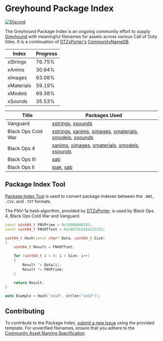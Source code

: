 # Greyhound Package Index

[![Discord](https://img.shields.io/badge/chat-Discord-blue.svg)](https://discord.gg/RyqyThu)

The Greyhound Package Index is an ongoing community effort to supply [Greyhound](https://github.com/Scobalula/Greyhound) with meaningful filenames for assets across various Call of Duty titles. It is a continuation of [DTZxPorter's](https://github.com/dtzxporter) [CommunityNameDB](https://github.com/dtzxporter/CommunityNameDB).

| Index | Progress |
|---|---|
xStrings | 76.75% |
xAnims | 30.94% |
xImages | 63.08% |
xMaterials | 59.19% |
xModels | 69.38% |
xSounds | 35.53% |

| Title | Packages Used |
|---|---|
Vanguard | [xstrings](https://github.com/Scobalula/GreyhoundPackageIndex/blob/master/PackageIndexSources/FNV1A/fnv1a_xstrings.csv), [xsounds](https://github.com/Scobalula/GreyhoundPackageIndex/blob/master/PackageIndexSources/FNV1A/fnv1a_xsounds.csv) |
Black Ops Cold War | [xstrings](https://github.com/Scobalula/GreyhoundPackageIndex/blob/master/PackageIndexSources/FNV1A/fnv1a_xstrings.csv), [xanims](https://github.com/Scobalula/GreyhoundPackageIndex/blob/master/PackageIndexSources/FNV1A/fnv1a_xanims.csv), [ximages](https://github.com/Scobalula/GreyhoundPackageIndex/blob/master/PackageIndexSources/FNV1A/fnv1a_ximages.csv), [xmaterials](https://github.com/Scobalula/GreyhoundPackageIndex/blob/master/PackageIndexSources/FNV1A/fnv1a_xmaterials.csv), [xmodels](https://github.com/Scobalula/GreyhoundPackageIndex/blob/master/PackageIndexSources/FNV1A/fnv1a_xmodels.csv), [xsounds](https://github.com/Scobalula/GreyhoundPackageIndex/blob/master/PackageIndexSources/FNV1A/fnv1a_xsounds.csv) |
Black Ops 4 | [xanims](https://github.com/Scobalula/GreyhoundPackageIndex/blob/master/PackageIndexSources/FNV1A/fnv1a_xanims.csv), [ximages](https://github.com/Scobalula/GreyhoundPackageIndex/blob/master/PackageIndexSources/FNV1A/fnv1a_ximages.csv), [xmaterials](https://github.com/Scobalula/GreyhoundPackageIndex/blob/master/PackageIndexSources/FNV1A/fnv1a_xmaterials.csv), [xmodels](https://github.com/Scobalula/GreyhoundPackageIndex/blob/master/PackageIndexSources/FNV1A/fnv1a_xmodels.csv), [xsounds](https://github.com/Scobalula/GreyhoundPackageIndex/blob/master/PackageIndexSources/FNV1A/fnv1a_xsounds.csv) |
Black Ops III | [sab](https://github.com/Scobalula/GreyhoundPackageIndex/blob/master/PackageIndexSources/BO3/bo3_sab.csv) |
Black Ops II | [ipak](https://github.com/Scobalula/GreyhoundPackageIndex/blob/master/PackageIndexSources/BO2/bo2_ipak.csv), [sab](https://github.com/Scobalula/GreyhoundPackageIndex/blob/master/PackageIndexSources/BO2/bo2_sab.csv) |

## Package Index Tool

[Package Index Tool](https://github.com/Scobalula/GreyhoundPackageIndex/tree/master/PackageIndexTool) is used to convert package indexes between the `.WNI`, `.CSV`, and `.TXT` formats.

The FNV-1a hash algorithm, provided by [DTZxPorter](https://github.com/dtzxporter), is used by Black Ops 4, Black Ops Cold War and Vanguard.

```cpp
const uint64_t FNVPrime = 0x100000001B3;
const uint64_t FNVOffset = 0xCBF29CE484222325;

uint64_t Hash(const char* Data, uint64_t Size)
{
    uint64_t Result = FNVOffset;

    for (uint64_t i = 0; i < Size; i++)
    {
        Result ^= Data[i];
        Result *= FNVPrime;
    }

    return Result;
}

auto Example = Hash("void", strlen("void"));
```


## Contributing

To contribute to the Package Index, [submit a new Issue](https://github.com/Scobalula/GreyhoundPackageIndex/issues) using the provided template. For unverified filenames, ensure that you adhere to the [Community Asset Naming Specification](https://github.com/Scobalula/GreyhoundPackageIndex/blob/master/.github/CONTRIBUTING.md).
